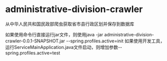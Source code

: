 # administrative-division-crawler
从中华人民共和国民政部爬虫获取省市县行政区划并保存到数据库

如果使用命令行直接运行jar文件，则使用java -jar administrative-division-crawler-0.0.1-SNAPSHOT.jar --spring.profiles.active=init
如果使用开发工具，运行ServiceMainApplication.java文件启动，则增加参数--spring.profiles.active=test 
